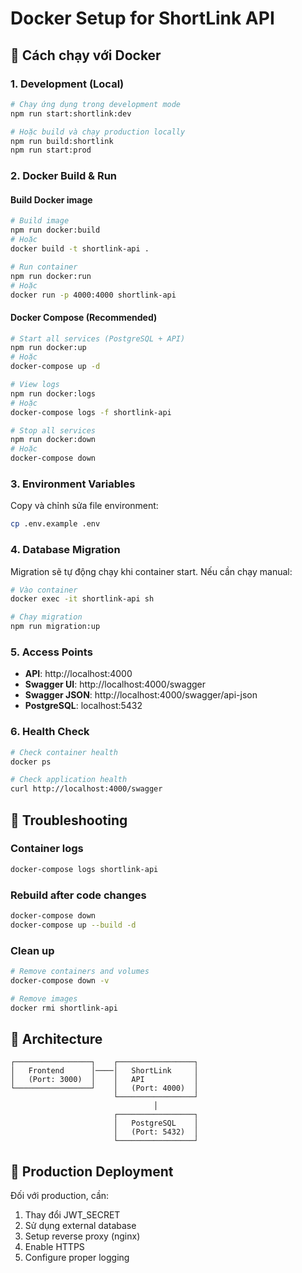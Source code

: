 # Docker Setup for ShortLink API

## 🚀 Cách chạy với Docker

### 1. Development (Local)
```bash
# Chạy ứng dụng trong development mode
npm run start:shortlink:dev

# Hoặc build và chạy production locally
npm run build:shortlink
npm run start:prod
```

### 2. Docker Build & Run

#### Build Docker image
```bash
# Build image
npm run docker:build
# Hoặc
docker build -t shortlink-api .

# Run container
npm run docker:run
# Hoặc
docker run -p 4000:4000 shortlink-api
```

#### Docker Compose (Recommended)
```bash
# Start all services (PostgreSQL + API)
npm run docker:up
# Hoặc
docker-compose up -d

# View logs
npm run docker:logs
# Hoặc
docker-compose logs -f shortlink-api

# Stop all services
npm run docker:down
# Hoặc
docker-compose down
```

### 3. Environment Variables

Copy và chỉnh sửa file environment:
```bash
cp .env.example .env
```

### 4. Database Migration

Migration sẽ tự động chạy khi container start. Nếu cần chạy manual:
```bash
# Vào container
docker exec -it shortlink-api sh

# Chạy migration
npm run migration:up
```

### 5. Access Points

- **API**: http://localhost:4000
- **Swagger UI**: http://localhost:4000/swagger
- **Swagger JSON**: http://localhost:4000/swagger/api-json
- **PostgreSQL**: localhost:5432

### 6. Health Check

```bash
# Check container health
docker ps

# Check application health
curl http://localhost:4000/swagger
```

## 🔧 Troubleshooting

### Container logs
```bash
docker-compose logs shortlink-api
```

### Rebuild after code changes
```bash
docker-compose down
docker-compose up --build -d
```

### Clean up
```bash
# Remove containers and volumes
docker-compose down -v

# Remove images
docker rmi shortlink-api
```

## 📝 Architecture

```
┌─────────────────┐    ┌─────────────────┐
│   Frontend      │────│   ShortLink     │
│   (Port: 3000)  │    │   API           │
└─────────────────┘    │   (Port: 4000)  │
                       └─────────────────┘
                                │
                       ┌─────────────────┐
                       │   PostgreSQL    │
                       │   (Port: 5432)  │
                       └─────────────────┘
```

## 🚀 Production Deployment

Đối với production, cần:
1. Thay đổi JWT_SECRET
2. Sử dụng external database
3. Setup reverse proxy (nginx)
4. Enable HTTPS
5. Configure proper logging